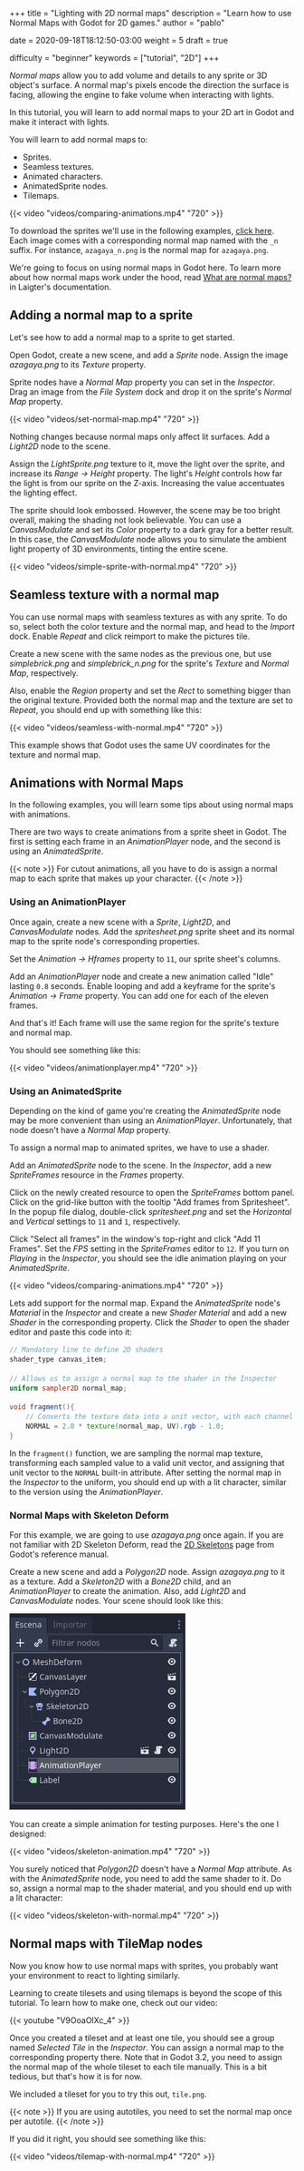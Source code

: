 +++
title = "Lighting with 2D normal maps"
description = "Learn how to use Normal Maps with Godot for 2D games."
author = "pablo"

date = 2020-09-18T18:12:50-03:00
weight = 5
draft = true

difficulty = "beginner"
keywords = ["tutorial", "2D"]
+++

_Normal maps_ allow you to add volume and details to any sprite or 3D object's surface. A normal map's pixels encode the direction the surface is facing, allowing the engine to fake volume when interacting with lights.

In this tutorial, you will learn to add normal maps to your 2D art in Godot and make it interact with lights.

You will learn to add normal maps to:

- Sprites.
- Seamless textures.
- Animated characters.
- AnimatedSprite nodes.
- Tilemaps.

{{< video "videos/comparing-animations.mp4" "720" >}}

To download the sprites we'll use in the following examples, [click here](https://github.com/GDQuest/godot-mini-tuts-demos/releases/download/untagged-1f11c44a177b76d8c6b0/NormalMapHintsAssets.zip). Each image comes with a corresponding normal map named with the `_n` suffix. For instance, `azagaya_n.png` is the normal map for `azagaya.png`.

We're going to focus on using normal maps in Godot here. To learn more about how normal maps work under the hood, read [What are normal maps?](https://laigter.readthedocs.io/en/latest/Introduction/intro.html#what-are-normal-maps) in Laigter's documentation.

## Adding a normal map to a sprite

Let's see how to add a normal map to a sprite to get started.

Open Godot, create a new scene, and add a _Sprite_ node. Assign the image _azagaya.png_ to its _Texture_ property.

Sprite nodes have a _Normal Map_ property you can set in the _Inspector_. Drag an image from the _File System_ dock and drop it on the sprite's _Normal Map_ property.

{{< video "videos/set-normal-map.mp4" "720" >}}

Nothing changes because normal maps only affect lit surfaces. Add a _Light2D_ node to the scene.

Assign the _LightSprite.png_ texture to it, move the light over the sprite, and increase its _Range -> Height_ property. The light's _Height_ controls how far the light is from our sprite on the Z-axis. Increasing the value accentuates the lighting effect.

The sprite should look embossed. However, the scene may be too bright overall, making the shading not look believable. You can use a _CanvasModulate_ and set its _Color_ property to a dark gray for a better result. In this case, the _CanvasModulate_ node allows you to simulate the ambient light property of 3D environments, tinting the entire scene.

{{< video "videos/simple-sprite-with-normal.mp4" "720" >}}

## Seamless texture with a normal map

You can use normal maps with seamless textures as with any sprite. To do so, select both the color texture and the normal map, and head to the _Import_ dock. Enable _Repeat_ and click reimport to make the pictures tile.

Create a new scene with the same nodes as the previous one, but use _simplebrick.png_ and _simplebrick_n.png_ for the sprite's _Texture_ and _Normal Map_, respectively.

Also, enable the _Region_ property and set the _Rect_ to something bigger than the original texture. Provided both the normal map and the texture are set to _Repeat_, you should end up with something like this:

{{< video "videos/seamless-with-normal.mp4" "720" >}}

This example shows that Godot uses the same UV coordinates for the texture and normal map.

## Animations with Normal Maps

In the following examples, you will learn some tips about using normal maps with animations.

There are two ways to create animations from a sprite sheet in Godot. The first is setting each frame in an _AnimationPlayer_ node, and the second is using an _AnimatedSprite_.

{{< note >}} For cutout animations, all you have to do is assign a normal map to each sprite that makes up your character. {{< /note >}}

### Using an AnimationPlayer

Once again, create a new scene with a _Sprite_, _Light2D_, and _CanvasModulate_ nodes. Add the _spritesheet.png_ sprite sheet and its normal map to the sprite node's corresponding properties.

Set the _Animation -> Hframes_ property to `11`, our sprite sheet's columns.

Add an _AnimationPlayer_ node and create a new animation called "Idle" lasting `0.8` seconds. Enable looping and add a keyframe for the sprite's _Animation -> Frame_ property. You can add one for each of the eleven frames. 

And that's it! Each frame will use the same region for the sprite's texture and normal map.

You should see something like this:

{{< video "videos/animationplayer.mp4" "720" >}}

### Using an AnimatedSprite

Depending on the kind of game you're creating the _AnimatedSprite_ node may be more convenient than using an _AnimationPlayer_. Unfortunately, that node doesn't have a _Normal Map_ property. 

To assign a normal map to animated sprites, we have to use a shader.

Add an _AnimatedSprite_ node to the scene. In the _Inspector_, add a new _SpriteFrames_ resource in the _Frames_ property. 

Click on the newly created resource to open the _SpriteFrames_ bottom panel. Click on the grid-like button with the tooltip "Add frames from Spritesheet". In the popup file dialog, double-click _spritesheet.png_ and set the _Horizontal_ and _Vertical_ settings to `11` and `1`, respectively. 

Click "Select all frames" in the window's top-right and click "Add 11 Frames". Set the _FPS_ setting in the _SpriteFrames_ editor to `12`. If you turn on _Playing_ in the _Inspector_, you should see the idle animation playing on your _AnimatedSprite_.

{{< video "videos/comparing-animations.mp4" "720" >}}

Lets add support for the normal map. Expand the _AnimatedSprite_ node's _Material_  in the _Inspector_ and create a new _Shader Material_ and add a new _Shader_ in the corresponding property. Click the _Shader_ to open the shader editor and paste this code into it:

```glsl
// Mandatory line to define 2D shaders
shader_type canvas_item;

// Allows us to assign a normal map to the shader in the Inspector
uniform sampler2D normal_map;

void fragment(){
	// Converts the texture data into a unit vector, with each channel in the [-1, 1] range
	NORMAL = 2.0 * texture(normal_map, UV).rgb - 1.0;
}
```

In the `fragment()` function, we are sampling the normal map texture, transforming each sampled value to a valid unit vector, and assigning that unit vector to the `NORMAL` built-in attribute. After setting the normal map in the _Inspector_ to the uniform, you should end up with a lit character, similar to the version using the _AnimationPlayer_.

### Normal Maps with Skeleton Deform

For this example, we are going to use _azagaya.png_ once again. If you are not familiar with 2D Skeleton Deform, read the [2D Skeletons](https://docs.godotengine.org/en/stable/tutorials/animation/2d_skeletons.html) page from Godot's reference manual.

Create a new scene and add a _Polygon2D_ node. Assign _azagaya.png_ to it as a texture. Add a _Skeleton2D_ with a _Bone2D_ child, and an _AnimationPlayer_ to create the animation. Also, add _Light2D_ and _CanvasModulate_ nodes. Your scene should look like this:

![Scene tree for skeleton example](skeleton-scene-tree.png)

You can create a simple animation for testing purposes. Here's the one I designed:

{{< video "videos/skeleton-animation.mp4" "720" >}}

You surely noticed that _Polygon2D_ doesn't have a _Normal Map_ attribute. As with the _AnimatedSprite_ node, you need to add the same shader to it. Do so, assign a normal map to the shader material, and you should end up with a lit character:

{{< video "videos/skeleton-with-normal.mp4" "720" >}}

## Normal maps with TileMap nodes

Now you know how to use normal maps with sprites, you probably want your environment to react to lighting similarly.
 
 Learning to create tilesets and using tilemaps is beyond the scope of this tutorial. To learn how to make one, check out our video:
 
 {{< youtube "V9OoaOlXc_4" >}}

Once you created a tileset and at least one tile, you should see a group named _Selected Tile_ in the _Inspector_. You can assign a normal map to the corresponding property there. Note that in Godot 3.2, you need to assign the normal map of the whole tileset to each tile manually. This is a bit tedious, but that's how it is for now.

We included a tileset for you to try this out, `tile.png`.

{{< note >}} If you are using autotiles, you need to set the normal map once per autotile. {{< /note >}}

If you did it right, you should see something like this:

{{< video "videos/tilemap-with-normal.mp4" "720" >}}
